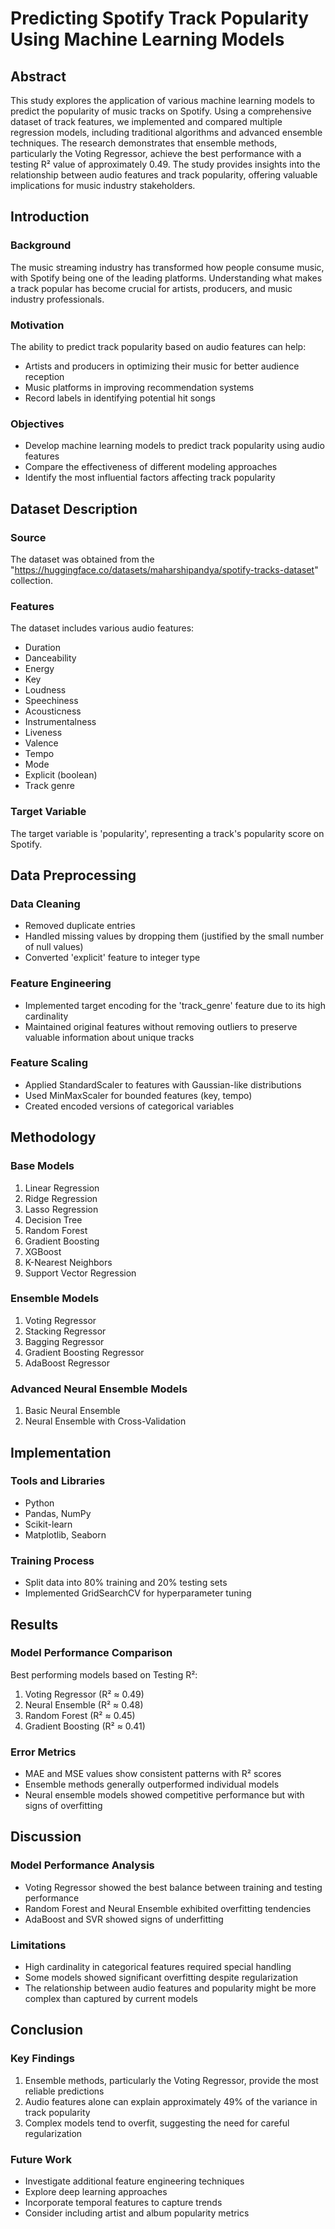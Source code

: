 # Predicting Spotify Track Popularity Using Machine Learning Models

## Abstract
This study explores the application of various machine learning models to predict the popularity of music tracks on Spotify. Using a comprehensive dataset of track features, we implemented and compared multiple regression models, including traditional algorithms and advanced ensemble techniques. The research demonstrates that ensemble methods, particularly the Voting Regressor, achieve the best performance with a testing R² value of approximately 0.49. The study provides insights into the relationship between audio features and track popularity, offering valuable implications for music industry stakeholders.

## Introduction

### Background
The music streaming industry has transformed how people consume music, with Spotify being one of the leading platforms. Understanding what makes a track popular has become crucial for artists, producers, and music industry professionals.

### Motivation
The ability to predict track popularity based on audio features can help:
- Artists and producers in optimizing their music for better audience reception
- Music platforms in improving recommendation systems
- Record labels in identifying potential hit songs

### Objectives
- Develop machine learning models to predict track popularity using audio features
- Compare the effectiveness of different modeling approaches
- Identify the most influential factors affecting track popularity

## Dataset Description

### Source
The dataset was obtained from the "https://huggingface.co/datasets/maharshipandya/spotify-tracks-dataset" collection.

### Features
The dataset includes various audio features:
- Duration
- Danceability
- Energy
- Key
- Loudness
- Speechiness
- Acousticness
- Instrumentalness
- Liveness
- Valence
- Tempo
- Mode
- Explicit (boolean)
- Track genre

### Target Variable
The target variable is 'popularity', representing a track's popularity score on Spotify.

## Data Preprocessing

### Data Cleaning
- Removed duplicate entries
- Handled missing values by dropping them (justified by the small number of null values)
- Converted 'explicit' feature to integer type

### Feature Engineering
- Implemented target encoding for the 'track_genre' feature due to its high cardinality
- Maintained original features without removing outliers to preserve valuable information about unique tracks

### Feature Scaling
- Applied StandardScaler to features with Gaussian-like distributions
- Used MinMaxScaler for bounded features (key, tempo)
- Created encoded versions of categorical variables

## Methodology

### Base Models
1. Linear Regression
2. Ridge Regression
3. Lasso Regression
4. Decision Tree
5. Random Forest
6. Gradient Boosting
7. XGBoost
8. K-Nearest Neighbors
9. Support Vector Regression

### Ensemble Models
1. Voting Regressor
2. Stacking Regressor
3. Bagging Regressor
4. Gradient Boosting Regressor
5. AdaBoost Regressor

### Advanced Neural Ensemble Models
1. Basic Neural Ensemble
2. Neural Ensemble with Cross-Validation

## Implementation

### Tools and Libraries
- Python
- Pandas, NumPy
- Scikit-learn
- Matplotlib, Seaborn

### Training Process
- Split data into 80% training and 20% testing sets
- Implemented GridSearchCV for hyperparameter tuning

## Results

### Model Performance Comparison
Best performing models based on Testing R²:
1. Voting Regressor (R² ≈ 0.49)
2. Neural Ensemble (R² ≈ 0.48)
3. Random Forest (R² ≈ 0.45)
4. Gradient Boosting (R² ≈ 0.41)

### Error Metrics
- MAE and MSE values show consistent patterns with R² scores
- Ensemble methods generally outperformed individual models
- Neural ensemble models showed competitive performance but with signs of overfitting

## Discussion

### Model Performance Analysis
- Voting Regressor showed the best balance between training and testing performance
- Random Forest and Neural Ensemble exhibited overfitting tendencies
- AdaBoost and SVR showed signs of underfitting

### Limitations
- High cardinality in categorical features required special handling
- Some models showed significant overfitting despite regularization
- The relationship between audio features and popularity might be more complex than captured by current models

## Conclusion

### Key Findings
1. Ensemble methods, particularly the Voting Regressor, provide the most reliable predictions
2. Audio features alone can explain approximately 49% of the variance in track popularity
3. Complex models tend to overfit, suggesting the need for careful regularization

### Future Work
- Investigate additional feature engineering techniques
- Explore deep learning approaches
- Incorporate temporal features to capture trends
- Consider including artist and album popularity metrics
